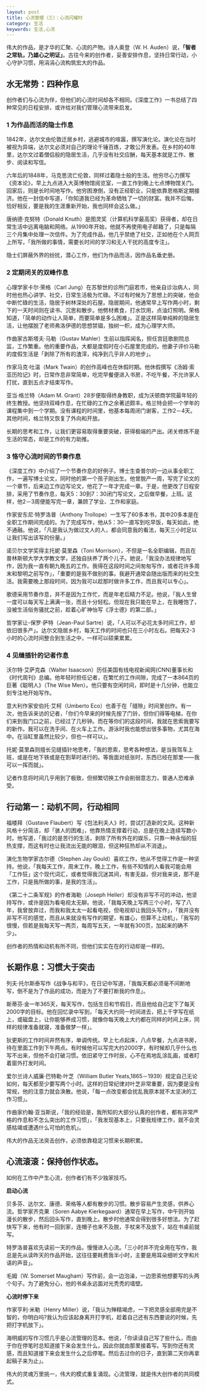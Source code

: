 ```yaml
---
layout: post
title: 心流管理（三）：心流闪耀时
category: 生活
keywords: 生活,心流
---
```


伟大的作品，是才华的汇聚、心流的产物。诗人奥登（W. H. Auden）说，**「智者之常轨，乃雄心之明证」**。古往今来的创作者，妥善安排作息，坚持日常行动，小心守护习惯，用涓涓心流构筑宏大的作品。

## 水无常势：四种作息

创作者们与心流为伴，但他们的心流时间却各不相同。《深度工作》一书总结了四种常见的日程安排，或许给对我们管理心流带来启发。

### 1 为作品而活的隐士作息

1842年，达尔文由伦敦迁居乡村，逃避城市的喧嚣，撰写演化论。演化论在当时被视为异端，达尔文必须对自己的理论千锤百炼，才敢公开发表。在乡村的40年里，达尔文过着僧侣般的隐居生活，几乎没有社交应酬，每天基本就是工作、散步、阅读和写信。

六年后的1848年，马克思流亡伦敦，同样过着隐士般的生活。他穷尽心力撰写《资本论》，早上九点进入大英博物馆阅览室，一直工作到晚上七点博物馆关门。回家后，则是长时间地写作。他穷困潦倒，没有正经职业，只能依靠恩格斯定期接济。他在一封信中写道，「你知道我已经为革命牺牲了一切的财富。我并不后悔，恰好相反，要是我的生涯重新开始，我也同样会这么做。」

唐纳德·克努特（Donald Knuth）是图灵奖（计算机科学最高奖）获得者，却在日常生活中远离电脑和网络。从1990年开始，他就不再使用电子邮箱了，只是每隔三个月集中处理一次信件。为了完成作品，他几乎禁绝了社交，正如他在个人网页上所写，「我所做的事情，需要长时间的学习和无人干扰的高度专注」。

隐士们屏蔽外界的纷扰，潜心工作，他们为作品而活，因作品名垂史册。

### 2 定期闭关的双峰作息

心理学家卡尔·荣格（Carl Jung）在苏黎世的诊所门庭若市，他亲自诊治病人，同时他也热心讲学、社交，日常生活极为忙碌。不过有时候为了思想上的突破，他会中断忙碌的生活，隐居于树林深处的石屋。隐居期间，他通常早上写作两小时，剩下的一天时间则在读书、沉思和散步。他劈材煮食，打水饮用，点油灯照明。荣格知道，「简单的动作让人简单，而要简单是多么困难」。正是这样简单纯粹的隐居生活，让他摆脱了老师弗洛伊德的思想禁锢，独树一帜，成为心理学大师。

作曲家古斯塔夫·马勒（Gustav Mahler）生前以指挥闻名，担任宫廷歌剧院总监，工作繁重。他的重要作品，大都是度假时在小石屋里完成的。他妻子评价马勒的度假生活是「剥除了所有的渣滓，纯净到几乎非人的地步」。

作家马克·吐温（Mark Twain）的创作高峰也在休假时期。他休假撰写《汤姆·索亚历险记》时，日常作息非常简单，吃完早餐便进入书房，不吃午餐，不允许家人打扰，直到五点才结束写作。

亚当·格兰特（Adam M. Grant）28岁便取得终身教职，成为沃顿商学院最年轻的终生教授。他坚持双峰作息，在忙碌的工作之余著述颇丰。格兰特会把一个学年的课程集中到一个学期。没有课程的时间里，他基本每周闭门谢客，工作2－4天。其他时间，格兰特又恢复了外向和开放。

长期的思考和工作，让我们更容易取得重要突破，获得极端的产出。闭关修炼不是生活的常态，却是工作的有力助推。

### 3 恪守心流时间的节奏作息


《深度工作》中介绍了一个节奏作息的好例子。博士生查普尔的一边从事全职工作，一遍写博士论文，同时他的第一个孩子刚出生。他曾脱产一周，写完了论文的一个章节，后来边工作边写论文，他花了一年才完成一章。于是，他更改了日程安排，采用了节奏作息，每天5：30到7：30闭门写论文，之后做早餐，上班。这样，他2－3周便能写完一章，兼顾了学业、工作和家庭。

作家安东尼·特罗洛普（Anthony Trollope）一生写了60多本书，其中20多本是在全职工作期间完成的。为了完成写作，他从5：30一直写到吃早饭，每天如此，绝不通融。他说，「凡是我认为做过文人的人，都会同意我的看法，每天三小时足以让我们写出该写的份量。」

诺贝尔文学奖得主托妮·莫里森（Toni Morrison），不但是一名全职编辑，而且在普林斯顿大学大学教文学，还独自扶养了两个儿子。她说，「我没办法规律地写作，因为我一直有朝九晚五的工作。我得在这段时间之间匆匆写作，或者花许多周末和黎明之前写作」，「重要的是我不做别的事。我避开通常会随出版而来的社交生活。我需要晚上那段时间，因为我可以趁那时做许多工作，而且我可以专心」。


歌德采用节奏作息，并不是因为工作忙，而是年老后精力不足。他说，「我人生曾一度可以每天写上满满一张，而且十分轻松。但现在我只能在早上，在我睡饱了，没被生活俗务骚扰之前，趁着心旷神怡写《浮士德》的第二部。」


哲学家让-保罗·萨特（Jean-Paul Sartre）说，「人可以不必花太多时间工作，却依旧很多产」。达尔文隐居乡村，每天工作的时间也只在三小时左右。把每天2-3小时的心流时间整合到生活之中，一样可以硕果累累。

### 4 见缝插针的记者作息

沃尔特·艾萨克森（Walter Isaacson）历任美国有线电视新闻网(CNN)董事长和《时代周刊》总编。他年轻时担任记者，在繁忙的工作间隙，完成了一本864页的巨著《聪明人》（The Wise Men）。他只要有空闲时间，即时是十几分钟，也能立刻专注地开始写作。

意大利作家安伯托·艾柯（Umberto Eco）也善于在「缝隙」时间里创作。有一次，他告诉来访的记者，「你们今早来的时候先按了门铃，但你们得等电梯，在你们来到我门口之前，已经过了几秒钟。而在等你们的这段时间，我就在思索我要写的新作。我可以在洗手间、在火车上工作。游泳时我也能想出很多事物，尤其在海中。在浴缸里虽然比较少，但也一样可以」。

托妮·莫里森则擅长见缝插针地思考，「我的思索，思考各种想法，是当我驾车上班，或是在地下铁或是在割草时进行的。等我面对纸张时，东西已经在那里——我可以一挥而就」。

记者作息将时间几乎用到了极致，但频繁切换工作会削弱意志力，普通人恐难承受。

## 行动第一：动机不同，行动相同

福楼拜（Gustave Flaubert）写《包法利夫人》时，尝试打造新的文风。这种新风格十分简洁，却「骇人的困难」，他靠热情支撑着行动，总是在晚上连续写数小时。他写道，「我过的是苦行的生活，剥除了所有外在的娱乐，只靠一种永恒的狂热支撑，而这有时也让我流出无能的眼泪，但这种狂热却从不消退」。

演化生物学家古尔德（Stephen Jay Gould）喜欢工作，他从不觉得工作是一种坚持。他说，「我每天工作，周末工作，晚上工作，有些不知情的人看我可能会用「工作狂」这个现代词汇，或者觉得我沉迷其间，有害无益，但对我来说，那不是工作，只是我所做的事，是我的生活」。

《第二十二条军规》的作者海勒（Joseph Heller）却没有非写不可的冲动，他坚持写作，或许是因为看电视太无聊。他说，「我每天晚上写两三个小时，写了八年，我曾放弃过，而我和我太太一起看电视，但电视却让我回头写作」，「我并没有非写不可的感觉，而且从来就没有写作的期望，有雄心，但算不上动机」，「我写的很慢，但若是我每天写一两页，每周写五天，一年就有300页，加起来的确不少」。

创作者的热情和动机有所不同，但他们实实在在的行动却是一样的。

## 长期作息：习惯大于突击


列夫·托尔斯泰写作《战争与和平》，在日记中写道，「我每天都必须毫不间断地写，倒不是为了作品的成功，而是为了不要打断我的作息」。

斯蒂芬·金一年365天，每天写作，包括生日和节假日，而且他给自己定下了每天2000字的目标。他在回忆录中写到，「每天大约同一时间进去，把上千字写在纸上，或磁盘上，让你能够养成习惯，就像你每天晚上大约都在同样的时间上床，同样的规律准备就寝，准备做梦一样」。

狄更斯的工作时间井然有序，单调传统。早上七点起床，八点早餐，九点进书房，待在里面工作到下午两点。有时候他可以写完大约2000字，有时候却几乎什么也写不出来，但他不会打破习惯。依旧紧守工作时辰，心不在焉地乱涂乱画，或者盯着窗外打发时间。

爱尔兰诗人威廉·巴特勒·叶芝（William Butler Yeats,1865－1939）规定自己无论如何，每天都至少要写两个小时。这样的日常纪律对叶芝非常重要，因为要是没有常规，他的注意力就会涣散。他说，「每一点改变都会扰乱我原本就不太坚决的工作习惯」。

作曲家约翰·亚当斯说，「我的经验是，我所知的大部分认真的创作者，都有非常严格的作息和不怎么突出的工作习惯」，「我发现基本上，只要我规律工作，就不会灵感枯竭或遭遇什么可怕的危机」。

伟大的作品无法突击创作，必须依靠稳定习惯来长期积累。

## 心流滚滚：保持创作状态。

如何在工作中产生心流，创作者们有不少独家技巧。

**启动心流**

贝多芬、达尔文、康德、荣格等人都有散步的习惯。散步容易产生灵感，供养心流。哲学家齐克果（Soren Aabye Kierkegaard）通常在早上写作，中午则开始漫长的散步，然后回头写作，直到晚上。散步时他通常会得到很多好想法。为了赶快写下来，他有时一回到家，连帽子也来不及脱，手杖来不及放下，站在书桌前就写。

特罗洛普喜欢先读前一天的作品，慢慢进入心流。「三小时并不完全用在写作，我总是先从读昨天的作品开始，这往往要耗费我半小时，主要是用耳朵细听文字和片语的声音」。

毛姆（W. Somerset Maugham）写作前，会一边泡澡，一边思索他想要写的头两个句子。为了避免分心，他的书桌永远面对光秃秃的墙壁。

**心流时停下来**

作家亨利·米勒（Henry Miller）说，「我认为殚精竭虑，一下把灵感全部用完是不智的，你明白吗?我认为应该起身离开打字机，趁着自己还有东西要说的时候，先把打字机放下」。

海明威的写作习惯几乎是心流管理的范本。他说，「你读读自己写了些什么，而由于你在停笔时总知道接下来会发生什么，因此你就由那里接着写。写到你还有灵感，而且知道接下来会发生什么之后停笔。然后去过你的日子，直到第二天你再拿起稿子来为止」。

伟大的灵魂万里挑一，伟大的模式重复涌现。心流管理，就是伟大创作者的共同模式。
